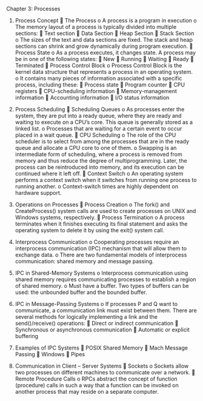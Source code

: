 Chapter 3: Processes
1.	Process Concept
	The Process
o	A process is a program in execution
o	The memory layout of a process is typically divided into multiple sections:
	Text section
	Data Section
	Heap Section
	Stack Section
o	The sizes of the text and data sections are fixed. The stack and heap sections can shrink and grow dynamically during program execution.
	Process State
o	As a process executes, it changes state. A process may be in one of the following states:
	New
	Running
	Waiting
	Ready
	Terminated
	Process Control Block
o	Process Control Block  is the kernel data structure that represents a process in an operating system.
o	It contains many pieces of information associated with a specific process, including these:
	Process state
	Program counter
	CPU registers
	CPU-scheduling information
	Memory-management information
	Accounting information
	I/O status information
2.	Process Scheduling
	Scheduling Queues
o	As processes enter the system, they are put into a ready queue, where they are ready and waiting to execute on a CPU’s core. This queue is generally stored as a linked list.
o	Processes that are waiting for a certain event to occur placed in a wait queue.
	CPU Scheduling
o	The role of the CPU scheduler is to select from among the processes that are in the ready queue and allocate a CPU core to one of them.
o	Swapping is an intermediate form of scheduling, where a process is removed from memory and thus reduce the degree of multiprogramming. Later, the process can be reintroduced into memory, and its execution can be continued where it left off.
	Context Switch
o	An operating system performs a context switch when it switches from running one process to running another.
o	Context-switch times are highly dependent on hardware support.

3.	Operations on Processes
	Process Creation
o	The fork() and CreateProcess() system calls are used to create processes on UNIX and Windows systems, respectively.
	Process Termination
o	A process terminates when it finishes executing its final statement and asks the operating system to delete it by using the exit() system call.
4.	Interprocess Communication
o	Cooperating processes require an interprocess communication (IPC) mechanism that will allow them to exchange data. 
o	There are two fundamental models of interprocess communication: shared memory and message passing.
5.	IPC in Shared-Memory Systems
o	Interprocess communication using shared memory requires communicating processes to establish a region of shared memory.
o	Must have a buffer. Two types of buffers can be used: the unbounded buffer and the bounded buffer.
6.	IPC in Message-Passing Systems
o	If processes P and Q want to communicate, a communication link must exist between them. There are several methods for logically implementing a link and the send()/receive() operations:
	Direct or indirect communication 
	Synchronous or asynchronous communication
	Automatic or explicit buffering
7.	Examples of IPC Systems
	POSIX Shared Memory
	Mach Message Passing
	Windows
	Pipes

8.	Communication in Client – Server Systems
	Sockets
o	Sockets allow two processes on different machines to communicate over a network.
	Remote Procedure Calls
o	RPCs abstract the concept of function (procedure) calls in such a way that a function can be invoked on another process that may reside on a separate computer.


